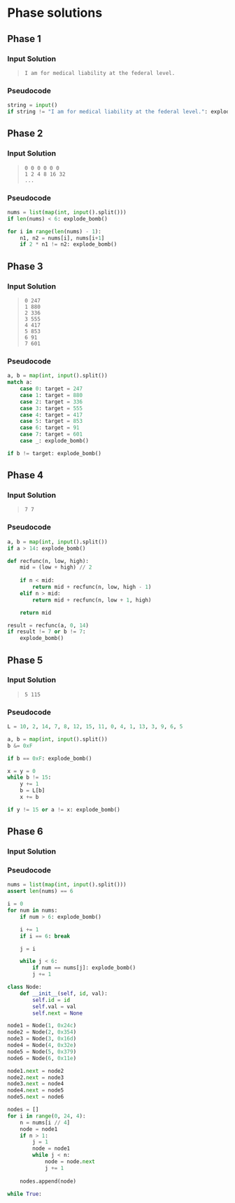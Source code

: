 # Phase solutions

## Phase 1

### Input Solution

> `I am for medical liability at the federal level.`

### Pseudocode

```py
string = input()
if string != "I am for medical liability at the federal level.": explode_bomb()
```

## Phase 2

### Input Solution

> `0 0 0 0 0 0`  
`1 2 4 8 16 32`  
`...`

### Pseudocode

```py
nums = list(map(int, input().split()))
if len(nums) < 6: explode_bomb()

for i in range(len(nums) - 1):
    n1, n2 = nums[i], nums[i+1]
    if 2 * n1 != n2: explode_bomb()
```

## Phase 3

### Input Solution

> `0 247`  
`1 880`  
`2 336`  
`3 555`  
`4 417`  
`5 853`  
`6 91`  
`7 601`

### Pseudocode

```py
a, b = map(int, input().split())
match a:
    case 0: target = 247
    case 1: target = 880
    case 2: target = 336
    case 3: target = 555
    case 4: target = 417
    case 5: target = 853
    case 6: target = 91
    case 7: target = 601
    case _: explode_bomb()

if b != target: explode_bomb() 
```

## Phase 4

### Input Solution

> `7 7`

### Pseudocode

```py
a, b = map(int, input().split())
if a > 14: explode_bomb()

def recfunc(n, low, high):
    mid = (low + high) // 2
    
    if n < mid:
        return mid + recfunc(n, low, high - 1)
    elif n > mid:
        return mid + recfunc(n, low + 1, high)

    return mid

result = recfunc(a, 0, 14)
if result != 7 or b != 7:
    explode_bomb()
```

## Phase 5

### Input Solution

> `5 115`

### Pseudocode

```py
L = 10, 2, 14, 7, 8, 12, 15, 11, 0, 4, 1, 13, 3, 9, 6, 5

a, b = map(int, input().split())
b &= 0xF

if b == 0xF: explode_bomb()

x = y = 0
while b != 15:
    y += 1
    b = L[b]
    x += b

if y != 15 or a != x: explode_bomb()
```

## Phase 6

### Input Solution

>

### Pseudocode

```py
nums = list(map(int, input().split()))
assert len(nums) == 6

i = 0
for num in nums:
    if num > 6: explode_bomb()

    i += 1
    if i == 6: break

    j = i

    while j < 6:
        if num == nums[j]: explode_bomb()
        j += 1

class Node:
    def __init__(self, id, val):
        self.id = id
        self.val = val
        self.next = None

node1 = Node(1, 0x24c)
node2 = Node(2, 0x354)
node3 = Node(3, 0x16d)
node4 = Node(4, 0x32e)
node5 = Node(5, 0x379)
node6 = Node(6, 0x11e)

node1.next = node2
node2.next = node3
node3.next = node4
node4.next = node5
node5.next = node6

nodes = []
for i in range(0, 24, 4):
    n = nums[i // 4]
    node = node1
    if n > 1:
        j = 1
        node = node1
        while j < n:
            node = node.next
            j += 1
    
    nodes.append(node)

while True:
    
```